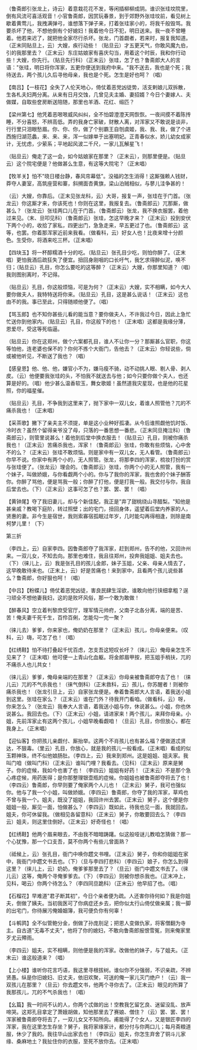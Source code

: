 <!-- { "loadSidebar": true } -->
（鲁斋郎引张龙上，诗云）着意栽花花不发，等闲插柳柳成阴。谁识张珪坟院里，倒有风流可喜活观音！小官鲁斋郎，因赏玩春景，到于郊野外张珪坟前，看见树上歇着黄莺儿，我拽满弹弓，谁想落下弹子来，打着张珪家小的，将我千般毁骂。我要杀坏了他，不想他倒有个好媳妇！我着他今日不犯，明日送来。我一夜不曾睡着。他若来迟了，就把他全家尽行杀坏。张龙，门首觑者，若来时，报复我知道。（正末同贴旦上，云）大嫂，疾行动些！（贴旦云）才五更天气，你敢风魔九伯，引的我那里去？（正末云）东庄姑娘家有喜庆勾当，用着这个时辰，我和你行动些！大嫂，你先行。（贴旦先行科）（正末云）张珪，怎了也？鲁斋郎大人的言语："张珪，明日将你浑家，五更你便送到我府中来。"我不送去，我也是个死；我待送去，两个孩儿久后寻他母亲，我也是个死。怎生是好也呵？（唱）

【南吕】【一枝花】全失了人伦天地心，倚仗着恶党凶徒势，活支剌娘儿双拆散，生各札夫妇两分离。从来有日月交蚀，几曾见夫主婚、妻招婿？今日个妻嫁人、夫做媒，自取些奁房断送陪随，那里也羊酒、花红、缎匹？

【梁州第七】他凭着恶哏哏威风纠纠，全不怕碧澄澄天网恢恢。一夜间摸不着陈抟睡，不分喜怒，不辨高低。弄的我身亡家破，财散人离，对浑家又不敢说是谈非，行行里只泪眼愁眉。你、你、你，做了个别霸王自刎虞姬，我、我、我，做了个进西施归湖范蠡，来、来、来，浑一似嫁单于出塞明妃。正青春似水，娇儿幼女成家计，无忧虑，少萦系；平地起风波二千尺，一家儿瓦解星飞！

（贴旦云）俺走了这一会，如今姑娘家在那里？（正末云），则那里便是。（贴旦云）这个院宅便是？他做甚么生意，有这等大院宅？（正末唱）

【牧羊关】怕不"晓日楼台静，春风帘幕低"。没福的怎生消得！这厮强赖人钱财，莽夺人妻室，高筑座营和寨，斜搠面杏黄旗，梁山泊贼相似，与蓼儿洼争甚的！

（云）大嫂，你靠后。（正末见张龙科，云）大哥，报复一声，张珪在于门首。（张龙云）你这厮才来，你该死也！你则在这里，我报复去。（鲁斋郎云）兀那厮，做甚么？（张龙云）张珪两口儿在于门首。（鲁斋郎云）张龙，我不换衣服罢，着他过来见。（末、旦叩见科）（鲁斋郎云）张珪，怎这早晚才来？（正末云）投到安伏下两个小的，收拾了家私，四更出门，急急走来，早五更过了也。（鲁斋郎云）这等，也罢。你着那浑家近前来我看。（做看科，云）好女人也！比夜来增十分颜色。生受你，将酒来吃三杯。（正末唱）

【四块玉】将一杯醇糯酒十分的吃。（贴旦云）张孔目少吃，则怕你醉了。（正末唱）更怕我酒后疏狂失了便宜。扭回身刚咽的口长吁气，我乞求得醉似泥，唤不归；（贴旦云）孔目，你怎么要吃的这等醉？（正末云）大嫂，你那里知道？（唱）我则图别离时，不记得。

（贴旦云）孔目，你这般烦恼，可是为何？（正末云）大嫂，实不相瞒，如今大人要你做夫人，我特特送将你来。（贴旦云）孔目，这是甚么说话！（正末云）这也由不的我。事已至此，只得随顺他便了。（唱）

【骂玉郎】也不知你甚些儿看的能当意？要你做夫人，不许我过今日，因此上急忙忙送你到他家内。（贴旦云）孔目，你这般下的也！（正末唱）这都是我缘分薄，恩爱尽，受这等死临逼。

（贴旦云）你在这郑州，做个六案都孔目，谁人不让你一分？那厮甚么官职，你这等怕他，连老婆也保不的？你何不拣个大衙门，告他去？（正末云）你轻说些，倘或被他听见，不断送了我也？（唱）

【感皇恩】他、他、他，嫌官小不为，嫌马瘦不骑，动不动挑人眼、剔人骨、剥人皮。（云）他便要我张珪的头，不怕我不就送去与他；如今只要你做个夫人，也还算是好的。（唱）他少甚么温香软玉，舞女歌姬！虽然道我灾星现，也是他的花星照，你的福星催。

（贴旦云）孔目，不争我到这里来了，抛下家中一双儿女，着谁人照管他？兀的不痛杀我也！（正末唱）

【采茶歌】撇下了亲夫主不须提，单是这小业种好孤凄。从今后谁照觑他饥时饭、冷时衣？虽然个留得亲爷没了母，只落的一番思想一番悲。（正末同旦掩泣科）（鲁斋郎云），则管里说甚么！着他到后堂中换衣服去！（贴旦云）孔目，则被你痛杀我也！（正末云）苦痛杀我也，浑家！（鲁斋郎云）张珪，你敢有些烦恼，心中舍不的么？（正末云）张珪不敢烦恼。则是家中有一双儿女，无人看管。（鲁斋郎云）你早不说。你家中有两个小的，无人照管。张龙，将那李四的浑家，梳妆打扮的赏与张珪便了。（张龙云）理会的。（鲁斋郎云）张珪，你两个小的无人照管，我有一个妹子，叫做娇娥，与你看觑两个小的。你与了我你的浑家，我也舍的个妹子酬答你。你醉了骂他，便是骂我一般；你醉了打他，便是打我一般。我交付与你，我自后堂去也。（下）（正末云）这事可怎了也？罢、罢、罢！（唱）

【黄钟尾】夺了我旧妻儿，却与个新佳配，我正是"弃了甜桃绕山寻醋梨。"知他是甚亲戚？教喝下庭阶，转过照壁；出的宅门，扭回身体，遥望着后堂内养家的人，贤惠的妻。非今生是宿世，我则索寡宿孤眠过年岁，几时能勾再得相逢，则除是南柯梦儿里！（下）


第三折

（李四上，云）自家李四。因鲁斋郎夺了我浑家，赶到郑州，告不的他，又回许州来。一双儿女，不知去向。那里也难住，我且往郑州，投奔我姐姐、姐夫去也。（下）（徕儿上，云）我是张孔目的孩儿金郎，妹子玉姐，父亲、母亲人情去了，这早晚敢待来也。（正末上，云）好是苦痛也！来到家中，且看两个孩儿说些甚么？鲁斋郎，你好狠也呵！（唱）

【中吕】【粉蝶儿】倚仗着恶党凶徒，害良民肆生淫欲，谁敢向他行挟细拿粗？逞刁顽全不想他妻我妇，这的是败坏风俗，那一个敢为敢做！

【醉春风】空立着判黎庶受官厅，理军情元帅府，父南子北各分离，端的是苦、苦！俺夫妻千死千生，百伶百俐，怎能勾一完一聚？

（徕儿去）爹爹，你来家也，俺奶奶在那里？（正末云）孩儿，你母亲便来。（叹科，云）嗨，可怎了也！（唱）

【红绣鞋】怕不待打叠起千忧百虑，怎支吾这短叹长吁？（徕儿云）俺母亲怎生不见来了？（正末唱）他可便一上青山化血躯。将金郎眉甲按，把玉姐手梢扶，兀的不痛杀人也儿共女！

（徕儿云）爹爹，俺母亲端的在那里？（正末云）你母亲被鲁斋郎夺去了也！（徕儿云）兀的不气杀我也！（徕气倒科）（正末救科，云）孩儿，你苏醒者！则被你痛杀我也！（张龙引旦上，云）自家张龙便是。奉着鲁斋郎大人言语，着我送小姐到这里。张珪在家么？（正末云）谁在门外？待我开门看咱。（做看科，云）呀，你来怎么？（张龙云）我奉大人言语，着我送小姐与你，休说甚么。小姐，你也休说甚么。我回去也。（下）（正末云）小姐，请进家来！两个孩儿，来拜你母亲。小姐，先前浑家止有这两个孩儿，小姐早晚看觑咱！（旦云）孔目，你但放心，都在我身上。（正末唱）

【迎仙客】你把孩儿亲觑付、厮抬举。这两个不肖孩儿也有甚么福？便做道忒贤达，不狠毒。（里云）孔目，你放心，就是我的孩儿一般看成。（正末唱）看成的似玉颗神珠，终不似他娘肠肚。（李四上，云）我来到郑州。这是姐姐、姐夫家。我叫门咱（做叫门科）（正末云）谁叫门哩？我看去。（见科）（正末云）原来是舅子。你的症候，我如今也害了也！（李四云）姐姐有好药！（正末云）不是那个急心疼症候，用药医得；是你那整理银壶瓶的症候。你姐姐也被鲁斋郎夺将去了也！（李四云）鲁斋郎，你早则要了俺家两个人儿也！（正末云）舅子，我可也强似你。他与了我一个小姐，叫做娇娥。（李四云）鲁斋郎，你夺了我的浑家，草鸡也不曾与我一个。姐夫，既没了姐姐，我回许州去罢。（正末云）舅子，这个便是你姐姐一般，厮见一面，怕做甚么？（李四云）既如此，待我也见一面，我就回去。姐夫，你可休留我。（做相见各留意科）（正末云）舅子，你敢要回去么？（李四云）姐夫，则这里住倒好。（正末云）好奇怪也！（唱）

【红绣鞋】他两个眉来眼去，不由我不暗暗踌躇。似这般哑谜儿教咱怎猜做？那一个心犹豫，那一个口支吾，莫不你两个有些儿曾面熟？

（祗候上，云）张孔目，衙门中唤你趱文书哩。（正末云）舅子，你和你姐姐在家中，我衙门中趱文书去也。（下）（旦与李四打悲科）（李四云）娘子，你怎么到得这里？（徕儿上，云）奶奶，俺爹爹那里去了？（旦云）衙门中趱文书去了。（徕儿云）这等，俺两个寻俺爹爹去。（下）（李四云）则被你想杀我也。（正末冲上，见科，喝云）你两个待怎么？（李四同旦跪科）（正末云）他早招了也。（唱）

【石榴花】早难道"君子断其初"，今日个亲者便为疏。人还害你待何如？我是你姐夫，倒做了姨夫。当初我医可了你病症还乡去，把你似太行山倚仗做亲属；我一脚的出宅门，你待展污俺婚姻簿，我可便负你有何辜！

【斗鹌鹑】全不似管鲍分金，倒做了孙庞刖足；把恩人变做仇家，将客僧翻为寺主。自古道"无毒不丈夫"，他将了你的媳妇，不敢向鲁斋郎报恨雪冤，则来俺家里歹尤云殢雨。

（李四云）姐夫，实不相瞒，则他便是我的浑家。改做他的妹子，与了姐夫。（正末云）谁这般道来？（唱）

【上小楼】谁听你花言巧语，我这里寻根拔树。谁似你不分强弱，不识亲疏，不辨贤愚。纵是你旧媳妇、旧丈夫，依旧欢聚，可送的俺一家儿灭门绝户！（云）我一双孩儿在那里？（旦云）你去趱文书，他两个寻你去了。（正末云）眼见的所算了我那孩儿，兀的不气杀我也！（唱）

【幺篇】我一时间不认的人，你两个忒做的出！空教我乞留乞良、迷留没乱、放声啼哭。这郑孔目拿定了萧娥胡做，知他那里去了赛娘、僧住？（云）罢、罢、罢！浑家被鲁斋郎夺将去了，一双儿女又不知所向。甫能得了个女人，又是银匠李四的浑家，我在这里怎生存坐？舅子，我将家缘家计，都分付与你两口儿；每月斋粮道服，休少了我的。我往华山出家去也！（李四云）姐夫，你怎生弃舍了铜斗儿家缘、桑麻地土？我扯住你的衣服，至死不放你去。（正末唱）

